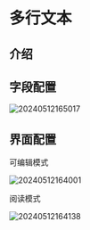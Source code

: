 # 多行文本

## 介绍

## 字段配置

![20240512165017](https://static-docs.nocobase.com/20240512165017.png)

## 界面配置

可编辑模式

![20240512164001](https://static-docs.nocobase.com/20240512164001.png)

阅读模式

![20240512164138](https://static-docs.nocobase.com/20240512164138.png)